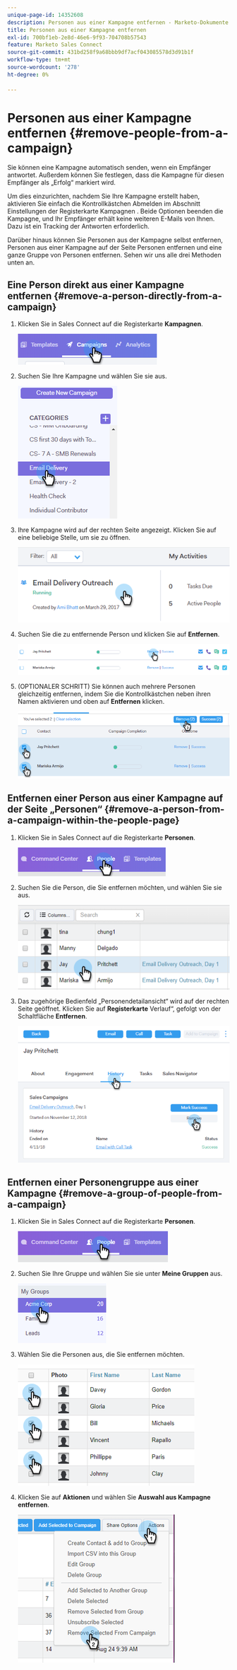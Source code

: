 ```yaml
---
unique-page-id: 14352608
description: Personen aus einer Kampagne entfernen - Marketo-Dokumente - Produktdokumentation
title: Personen aus einer Kampagne entfernen
exl-id: 700bf1eb-2e8d-46e6-9f93-704708b57543
feature: Marketo Sales Connect
source-git-commit: 431bd258f9a68bbb9df7acf043085578d3d91b1f
workflow-type: tm+mt
source-wordcount: '278'
ht-degree: 0%

---
```


# Personen aus einer Kampagne entfernen {#remove-people-from-a-campaign}

Sie können eine Kampagne automatisch senden, wenn ein Empfänger antwortet. Außerdem können Sie festlegen, dass die Kampagne für diesen Empfänger als „Erfolg“ markiert wird.

Um dies einzurichten, nachdem Sie Ihre Kampagne erstellt haben, aktivieren Sie einfach die Kontrollkästchen Abmelden im Abschnitt Einstellungen der Registerkarte Kampagnen . Beide Optionen beenden die Kampagne, und Ihr Empfänger erhält keine weiteren E-Mails von Ihnen. Dazu ist ein Tracking der Antworten erforderlich.

Darüber hinaus können Sie Personen aus der Kampagne selbst entfernen, Personen aus einer Kampagne auf der Seite Personen entfernen und eine ganze Gruppe von Personen entfernen. Sehen wir uns alle drei Methoden unten an.

## Eine Person direkt aus einer Kampagne entfernen {#remove-a-person-directly-from-a-campaign}

1. Klicken Sie in Sales Connect auf die Registerkarte **Kampagnen**.

   ![](assets/one.png)

1. Suchen Sie Ihre Kampagne und wählen Sie sie aus.

   ![](assets/two.png)

1. Ihre Kampagne wird auf der rechten Seite angezeigt. Klicken Sie auf eine beliebige Stelle, um sie zu öffnen.

   ![](assets/three.png)

1. Suchen Sie die zu entfernende Person und klicken Sie auf **Entfernen**.

   ![](assets/four.png)

1. (OPTIONALER SCHRITT) Sie können auch mehrere Personen gleichzeitig entfernen, indem Sie die Kontrollkästchen neben ihren Namen aktivieren und oben auf **Entfernen** klicken.

   ![](assets/five.png)

## Entfernen einer Person aus einer Kampagne auf der Seite „Personen“ {#remove-a-person-from-a-campaign-within-the-people-page}

1. Klicken Sie in Sales Connect auf die Registerkarte **Personen**.

   ![](assets/one-a.png)

1. Suchen Sie die Person, die Sie entfernen möchten, und wählen Sie sie aus.

   ![](assets/two-a.png)

1. Das zugehörige Bedienfeld „Personendetailansicht“ wird auf der rechten Seite geöffnet. Klicken Sie auf **Registerkarte** Verlauf“, gefolgt von der Schaltfläche **Entfernen**.

   ![](assets/three-a.png)

## Entfernen einer Personengruppe aus einer Kampagne {#remove-a-group-of-people-from-a-campaign}

1. Klicken Sie in Sales Connect auf die Registerkarte **Personen**.

   ![](assets/one-b.png)

1. Suchen Sie Ihre Gruppe und wählen Sie sie unter **Meine Gruppen** aus.

   ![](assets/two-b.png)

1. Wählen Sie die Personen aus, die Sie entfernen möchten.

   ![](assets/three-b.png)

1. Klicken Sie auf **Aktionen** und wählen Sie **Auswahl aus Kampagne entfernen**.

   ![](assets/four-b.png)
